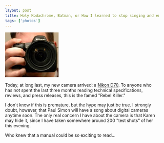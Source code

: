 ```yaml
---
layout: post
title: Holy Kodachrome, Batman, or How I learned to stop singing and embrace the Nikon.
tags: ['photos']
---
```


![Bad Self-portrait](/media/2004/03/nikon.jpg)

Today, at long last, my new camera arrived: a [Nikon
D70](http://www.nikonusa.com/template.php?cat=1&amp;grp=2&amp;productNr=25214).
To anyone who has not spent the last three months reading technical
specifications, reviews, and press releases, this is the famed "Rebel
Killer."

I don't know if this is premature, but the hype may just be true. I
strongly doubt, however, that Paul Simon will have a song about digital
cameras anytime soon. The only real concern I have about the camera is
that Karen may hide it, since I have taken somewhere around 200 "test
shots" of her this evening.

Who knew that a manual could be so exciting to read...

